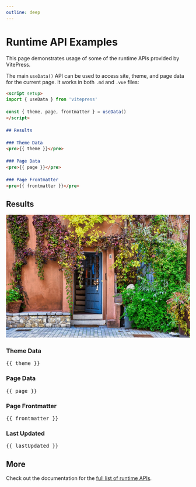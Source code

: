 ```yaml
---
outline: deep
---
```


# Runtime API Examples

This page demonstrates usage of some of the runtime APIs provided by VitePress.

The main `useData()` API can be used to access site, theme, and page data for the current page. It works in both `.md` and `.vue` files:

```md
<script setup>
import { useData } from 'vitepress'

const { theme, page, frontmatter } = useData()
</script>

## Results

### Theme Data
<pre>{{ theme }}</pre>

### Page Data
<pre>{{ page }}</pre>

### Page Frontmatter
<pre>{{ frontmatter }}</pre>
```

<script setup>
import { useData } from 'vitepress'
const { site, theme, page, frontmatter, lastUpdated } = useData()
</script>

## Results

![door-8453898_1280](./public/door-8453898_1280.jpg)

### Theme Data
<pre>{{ theme }}</pre>

### Page Data
<pre>{{ page }}</pre>

### Page Frontmatter
<pre>{{ frontmatter }}</pre>

### Last Updated
<pre>{{ lastUpdated }}</pre>

## More

Check out the documentation for the [full list of runtime APIs](https://vitepress.dev/reference/runtime-api#usedata).
